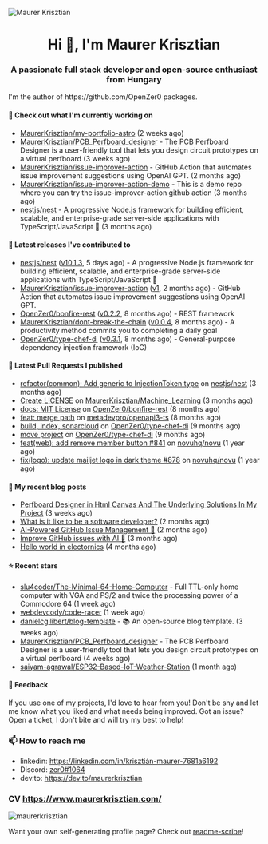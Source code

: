 ![Maurer Krisztian](https://user-images.githubusercontent.com/48491140/201497104-1836aea0-27cc-42fa-909c-26219dda6d61.png)

<h1 align="center">Hi 👋, I'm Maurer Krisztian</h1>
<h3 align="center">A passionate full stack developer and open-source enthusiast from Hungary</h3>
I'm the author of https://github.com/OpenZer0 packages.

#### 👷 Check out what I'm currently working on

- [MaurerKrisztian/my-portfolio-astro](https://github.com/MaurerKrisztian/my-portfolio-astro) (2 weeks ago)
- [MaurerKrisztian/PCB_Perfboard_designer](https://github.com/MaurerKrisztian/PCB_Perfboard_designer) - The PCB Perfboard Designer is a user-friendly tool that lets you design circuit prototypes on a virtual perfboard (3 weeks ago)
- [MaurerKrisztian/issue-improver-action](https://github.com/MaurerKrisztian/issue-improver-action) - GitHub Action that automates issue improvement suggestions using OpenAI GPT. (2 months ago)
- [MaurerKrisztian/issue-improver-action-demo](https://github.com/MaurerKrisztian/issue-improver-action-demo) - This is a demo repo where you can try the issue-improver-action github action (3 months ago)
- [nestjs/nest](https://github.com/nestjs/nest) - A progressive Node.js framework for building efficient, scalable, and enterprise-grade server-side applications with TypeScript/JavaScript 🚀 (3 months ago)

#### 🔭 Latest releases I've contributed to

- [nestjs/nest](https://github.com/nestjs/nest) ([v10.1.3](https://github.com/nestjs/nest/releases/tag/v10.1.3), 5 days ago) - A progressive Node.js framework for building efficient, scalable, and enterprise-grade server-side applications with TypeScript/JavaScript 🚀
- [MaurerKrisztian/issue-improver-action](https://github.com/MaurerKrisztian/issue-improver-action) ([v1](https://github.com/MaurerKrisztian/issue-improver-action/releases/tag/v1), 2 months ago) - GitHub Action that automates issue improvement suggestions using OpenAI GPT.
- [OpenZer0/bonfire-rest](https://github.com/OpenZer0/bonfire-rest) ([v0.2.2](https://github.com/OpenZer0/bonfire-rest/releases/tag/v0.2.2), 8 months ago) - REST framework
- [MaurerKrisztian/dont-break-the-chain](https://github.com/MaurerKrisztian/dont-break-the-chain) ([v0.0.4](https://github.com/MaurerKrisztian/dont-break-the-chain/releases/tag/v0.0.4), 8 months ago) - A productivity method commits you to completing a daily goal 
- [OpenZer0/type-chef-di](https://github.com/OpenZer0/type-chef-di) ([v0.3.1](https://github.com/OpenZer0/type-chef-di/releases/tag/v0.3.1), 8 months ago) -  General-purpose dependency injection framework (IoC)

#### 🔨 Latest Pull Requests I published

- [refactor(common): Add generic to InjectionToken type](https://github.com/nestjs/nest/pull/11555) on [nestjs/nest](https://github.com/nestjs/nest) (3 months ago)
- [Create LICENSE](https://github.com/MaurerKrisztian/Machine_Learning/pull/1) on [MaurerKrisztian/Machine_Learning](https://github.com/MaurerKrisztian/Machine_Learning) (3 months ago)
- [docs: MIT License](https://github.com/OpenZer0/bonfire-rest/pull/3) on [OpenZer0/bonfire-rest](https://github.com/OpenZer0/bonfire-rest) (8 months ago)
- [feat: merge path](https://github.com/metadevpro/openapi3-ts/pull/91) on [metadevpro/openapi3-ts](https://github.com/metadevpro/openapi3-ts) (8 months ago)
- [build, index, sonarcloud](https://github.com/OpenZer0/type-chef-di/pull/2) on [OpenZer0/type-chef-di](https://github.com/OpenZer0/type-chef-di) (9 months ago)
- [move project](https://github.com/OpenZer0/type-chef-di/pull/1) on [OpenZer0/type-chef-di](https://github.com/OpenZer0/type-chef-di) (9 months ago)
- [feat(web): add remove member button #841](https://github.com/novuhq/novu/pull/888) on [novuhq/novu](https://github.com/novuhq/novu) (1 year ago)
- [fix(logo): update mailjet logo in dark theme #878](https://github.com/novuhq/novu/pull/887) on [novuhq/novu](https://github.com/novuhq/novu) (1 year ago)

#### 📜 My recent blog posts

- [Perfboard Designer in Html Canvas And The Underlying Solutions In My Project](https://dev.to/maurerkrisztian/delve-into-html-canvas-the-underlying-solutions-in-my-project-18a) (3 weeks ago)
- [What is it like to be a software developer?](https://dev.to/maurerkrisztian/what-is-it-like-to-be-a-software-developer-2ihg) (2 months ago)
- [AI-Powered GitHub Issue Management 🦾](https://dev.to/maurerkrisztian/building-an-innovative-ai-tool-to-revolutionize-github-issues-management-14bb) (2 months ago)
- [Improve GitHub issues with AI 🦾](https://dev.to/maurerkrisztian/improve-github-issues-with-ai-4lam) (3 months ago)
- [Hello world in electornics](https://dev.to/maurerkrisztian/hello-world-in-electornics-3kp7) (4 months ago)

#### ⭐ Recent stars

- [slu4coder/The-Minimal-64-Home-Computer](https://github.com/slu4coder/The-Minimal-64-Home-Computer) - Full TTL-only home computer with VGA and PS/2 and twice the processing power of a Commodore 64 (1 week ago)
- [webdevcody/code-racer](https://github.com/webdevcody/code-racer) (1 week ago)
- [danielcgilibert/blog-template](https://github.com/danielcgilibert/blog-template) - 📚 An open-source blog template. (3 weeks ago)
- [MaurerKrisztian/PCB_Perfboard_designer](https://github.com/MaurerKrisztian/PCB_Perfboard_designer) - The PCB Perfboard Designer is a user-friendly tool that lets you design circuit prototypes on a virtual perfboard (4 weeks ago)
- [saiyam-agrawal/ESP32-Based-IoT-Weather-Station](https://github.com/saiyam-agrawal/ESP32-Based-IoT-Weather-Station) (1 month ago)

#### 💬 Feedback

If you use one of my projects, I'd love to hear from you! Don't be shy and let me know what you liked
and what needs being improved. Got an issue? Open a ticket, I don't bite and will try my best to help!

### 📫 How to reach me
- linkedin: https://linkedin.com/in/krisztián-maurer-7681a6192
- Discord: <a href="https://discord.com/users/zer0#1064"> zer0#1064</a>
- dev.to: https://dev.to/maurerkrisztian

### CV https://www.maurerkrisztian.com/

<p><img align="center" src="https://github-readme-streak-stats.herokuapp.com/?user=maurerkrisztian&" alt="maurerkrisztian" /></p>

Want your own self-generating profile page? Check out [readme-scribe](https://github.com/muesli/readme-scribe)!
